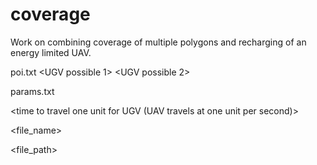 # coverage
Work on combining coverage of multiple polygons and recharging of an energy limited UAV.

poi.txt
<x1> <y1> <UGV possible 1> <x2> <y2> <UGV possible 2> 

params.txt

<take-off>

<landing>

<recharge time>

<time to travel one unit for UGV (UAV travels at one unit per second)>

<battery levels>

<file_name>

<file_path>
